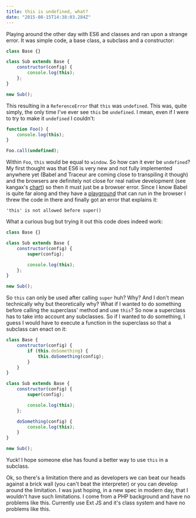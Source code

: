 ```yaml
---
title: this is undefined, what?
date: "2015-08-15T14:38:03.284Z"
---
```


Playing around the other day with ES6 and classes and ran upon a strange error. It was simple code, a base class, a subclass and a constructor:

```js
class Base {}

class Sub extends Base {
    constructor(config) {
        console.log(this);
    };
}

new Sub();
```

This resulting in a `ReferenceError` that `this` was `undefined`. This was, quite simply, the only time I've ever see `this` be `undefined`. I mean, even if I were to try to make it `undefined` I couldn't:

```js
function Foo() {
    console.log(this);
}

Foo.call(undefined);
```

Within `Foo`, `this` would be equal to `window`. So how can it ever be `undefined`? My first thought was that ES6 is very new and not fully implemented anywhere yet (Babel and Traceur are coming close to transpiling it though) and the browsers are definitely not close for real native development (see kangax's [chart](https://kangax.github.io/compat-table/es6/)) so then it must just be a browser error. Since I know Babel is quite far along and they have a [playground](https://babeljs.io/repl/) that can run in the browser I threw the code in there and finally got an error that explains it:

    'this' is not allowed before super()

What a curious bug but trying it out this code does indeed work:

```js
class Base {}

class Sub extends Base {
    constructor(config) {
        super(config);

        console.log(this);
    };
}

new Sub();
```

So `this` can only be used after calling `super` huh? Why? And I don't mean technically why but theoretically why? What if I wanted to do something before calling the superclass' method and use `this`? So now a superclass has to take into account any subclasses. So if I wanted to do something, I guess I would have to execute a function in the superclass so that a subclass can enact on it:

```js
class Base {
    constructor(config) {
        if (this.doSomething) {
            this.doSomething(config);
        }
    }
}

class Sub extends Base {
    constructor(config) {
        super(config);

        console.log(this);
    };

    doSomething(config) {
        console.log(this);
    }
}

new Sub();
```

Yuck! I hope someone else has found a better way to use `this` in a subclass.

Ok, so there's a limitation there and as developers we can beat our heads against a brick wall (you can't beat the interpreter) or you can develop around the limitation. I was just hoping, in a new spec in modern day, that I wouldn't have such limitations. I come from a PHP background and have no problems like this. Currently use Ext JS and it's class system and have no problems like this.
